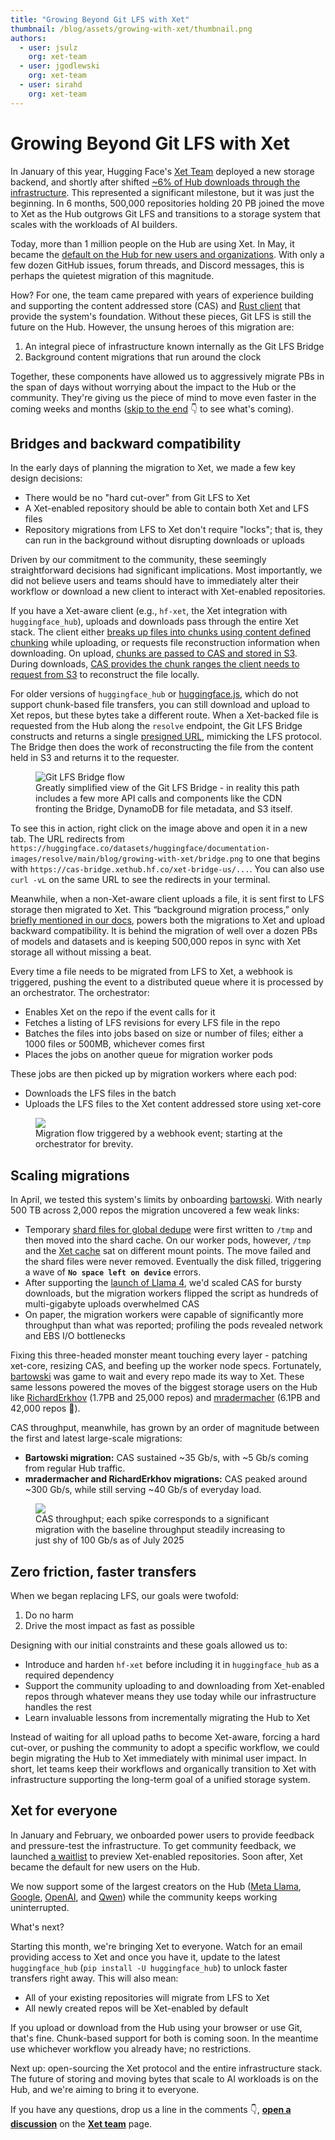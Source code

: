 ```yaml
---
title: "Growing Beyond Git LFS with Xet" 
thumbnail: /blog/assets/growing-with-xet/thumbnail.png
authors:
  - user: jsulz
    org: xet-team
  - user: jgodlewski
    org: xet-team
  - user: sirahd
    org: xet-team
---
```


# Growing Beyond Git LFS with Xet

In January of this year, Hugging Face's [Xet Team](https://huggingface.co/xet-team) deployed a new storage backend, and shortly after shifted [~6% of Hub downloads through the infrastructure](https://huggingface.co/blog/xet-on-the-hub). This represented a significant milestone, but it was just the beginning. In 6 months, 500,000 repositories holding 20 PB joined the move to Xet as the Hub outgrows Git LFS and transitions to a storage system that scales with the workloads of AI builders. 

Today, more than 1 million people on the Hub are using Xet. In May, it became the [default on the Hub for new users and organizations](https://huggingface.co/changelog/xet-default-for-new-users). With only a few dozen GitHub issues, forum threads, and Discord messages, this is perhaps the quietest migration of this magnitude. 

How? For one, the team came prepared with years of experience building and supporting the content addressed store (CAS) and [Rust client](https://github.com/huggingface/xet-core) that provide the system's foundation. Without these pieces, Git LFS is still the future on the Hub. However, the unsung heroes of this migration are:

1. An integral piece of infrastructure known internally as the Git LFS Bridge
2. Background content migrations that run around the clock

Together, these components have allowed us to aggressively migrate PBs in the span of days without worrying about the impact to the Hub or the community. They're giving us the piece of mind to move even faster in the coming weeks and months ([skip to the end](#xet-for-everyone) 👇 to see what's coming).

## Bridges and backward compatibility

In the early days of planning the migration to Xet, we made a few key design decisions: 
- There would be no "hard cut-over" from Git LFS to Xet
- A Xet-enabled repository should be able to contain both Xet and LFS files
- Repository migrations from LFS to Xet don't require "locks"; that is, they can run in the background without disrupting downloads or uploads

Driven by our commitment to the community, these seemingly straightforward decisions had significant implications. Most importantly, we did not believe users and teams should have to immediately alter their workflow or download a new client to interact with Xet-enabled repositories.

If you have a Xet-aware client (e.g., `hf-xet`, the Xet integration with `huggingface_hub`), uploads and downloads pass through the entire Xet stack. The client either [breaks up files into chunks using content defined chunking](https://huggingface.co/blog/from-files-to-chunks) while uploading, or requests file reconstruction information when downloading. On upload, [chunks are passed to CAS and stored in S3](https://huggingface.co/blog/rearchitecting-uploads-and-downloads). During downloads, [CAS provides the chunk ranges the client needs to request from S3](https://huggingface.co/blog/rearchitecting-uploads-and-downloads#a-custom-protocol-for-uploads-and-downloads) to reconstruct the file locally.

For older versions of `huggingface_hub` or [huggingface.js](https://github.com/huggingface/huggingface.js), which do not support chunk-based file transfers, you can still download and upload to Xet repos, but these bytes take a different route.  When a Xet-backed file is requested from the Hub along the `resolve` endpoint, the Git LFS Bridge constructs and returns a single [presigned URL](https://docs.aws.amazon.com/AmazonS3/latest/userguide/ShareObjectPreSignedURL.html), mimicking the LFS protocol. The Bridge then does the work of reconstructing the file from the content held in S3 and returns it to the requester.

<figure class="image text-center">
    <img src="https://huggingface.co/datasets/huggingface/documentation-images/resolve/main/blog/growing-with-xet/bridge.png" alt="Git LFS Bridge flow">
    <figcaption>Greatly simplified view of the Git LFS Bridge - in reality this path includes a few more API calls and components like the CDN fronting the Bridge, DynamoDB for file metadata, and S3 itself.</figcaption>
</figure>

To see this in action, right click on the image above and open it in a new tab. The URL redirects from
`https://huggingface.co/datasets/huggingface/documentation-images/resolve/main/blog/growing-with-xet/bridge.png` to one that begins with `https://cas-bridge.xethub.hf.co/xet-bridge-us/...`. You can also use `curl -vL` on the same URL to see the redirects in your terminal. 

Meanwhile, when a non-Xet-aware client uploads a file, it is sent first to LFS storage then migrated to Xet. This “background migration process,” only [briefly mentioned in our docs](https://huggingface.co/docs/hub/en/storage-backends#backward-compatibility-with-lfs), powers both the migrations to Xet and upload backward compatibility. It is behind the migration of well over a dozen PBs of models and datasets and is keeping 500,000 repos in sync with Xet storage all without missing a beat.

Every time a file needs to be migrated from LFS to Xet, a webhook is triggered, pushing the event to a distributed queue where it is processed by an orchestrator. The orchestrator:

- Enables Xet on the repo if the event calls for it
- Fetches a listing of LFS revisions for every LFS file in the repo
- Batches the files into jobs based on size or number of files; either a 1000 files or 500MB, whichever comes first
- Places the jobs on another queue for migration worker pods

These jobs are then picked up by migration workers where each pod:

- Downloads the LFS files in the batch
- Uploads the LFS files to the Xet content addressed store using xet-core

<figure class="image text-center">
    <img src="https://huggingface.co/datasets/huggingface/documentation-images/resolve/main/blog/growing-with-xet/flow.png" alt=" ">
    <figcaption>Migration flow triggered by a webhook event; starting at the orchestrator for brevity.</figcaption>
</figure>

## Scaling migrations

In April, we tested this system's limits by onboarding [bartowski](https://huggingface.co/bartowski). With nearly 500 TB across 2,000 repos the migration uncovered a few weak links: 

- Temporary [shard files for global dedupe](https://huggingface.co/blog/from-chunks-to-blocks#scaling-deduplication-with-aggregation) were first written to `/tmp` and then moved into the shard cache. On our worker pods, however, `/tmp` and the [Xet cache](https://huggingface.co/docs/huggingface_hub/guides/manage-cache#chunk-based-caching-xet) sat on different mount points. The move failed and the shard files were never removed. Eventually the disk filled, triggering a wave of **`No space left on device`** errors.
- After supporting the [launch of Llama 4](https://huggingface.co/blog/llama4-release), we'd scaled CAS for bursty downloads, but the migration workers flipped the script as hundreds of multi-gigabyte uploads overwhelmed CAS
- On paper, the migration workers were capable of significantly more throughput than what was reported; profiling the pods revealed network and EBS I/O bottlenecks

Fixing this three-headed monster meant touching every layer - patching xet-core, resizing CAS, and beefing up the worker node specs. Fortunately, [bartowski](https://huggingface.co/bartowski) was game to wait and every repo made its way to Xet. These same lessons powered the moves of the biggest storage users on the Hub like [RichardErkhov](https://huggingface.co/RichardErkhov) (1.7PB and 25,000 repos) and [mradermacher](https://huggingface.co/mradermacher) (6.1PB and 42,000 repos 🤯).

CAS throughput, meanwhile, has grown by an order of magnitude between the first and latest large-scale migrations:

- **Bartowski migration:** CAS sustained ~35 Gb/s, with ~5 Gb/s coming from regular Hub traffic.
- **mradermacher and RichardErkhov migrations:** CAS peaked around ~300 Gb/s, while still serving ~40 Gb/s of everyday load.

<figure class="image text-center">
    <img src="https://huggingface.co/datasets/huggingface/documentation-images/resolve/main/blog/growing-with-xet/grafana.png" alt=" ">
    <figcaption>CAS throughput; each spike corresponds to a significant migration with the baseline throughput steadily increasing to just shy of 100 Gb/s as of July 2025</figcaption>
</figure>

## Zero friction, faster transfers

When we began replacing LFS, our goals were twofold:

1. Do no harm
2. Drive the most impact as fast as possible

Designing with our initial constraints and these goals allowed us to:

- Introduce and harden `hf-xet` before including it in `huggingface_hub` as a required dependency
- Support the community uploading to and downloading from Xet-enabled repos through whatever means they use today while our infrastructure handles the rest
- Learn invaluable lessons from incrementally migrating the Hub to Xet

Instead of waiting for all upload paths to become Xet-aware, forcing a hard cut-over, or pushing the community to adopt a specific workflow, we could begin migrating the Hub to Xet immediately with minimal user impact. In short, let teams keep their workflows and organically transition to Xet with infrastructure supporting the long-term goal of a unified storage system. 

## Xet for everyone

In January and February, we onboarded power users to provide feedback and pressure-test the infrastructure. To get community feedback, we launched [a waitlist](https://huggingface.co/join/xet) to preview Xet-enabled repositories. Soon after, Xet became the default for new users on the Hub.

We now support some of the largest creators on the Hub ([Meta Llama](https://huggingface.co/meta-llama), [Google](https://huggingface.co/google), [OpenAI](https://huggingface.co/openai), and [Qwen](https://huggingface.co/Qwen)) while the community keeps working uninterrupted.

What's next?

Starting this month, we're bringing Xet to everyone. Watch for an email providing access to Xet and once you have it, update to the latest `huggingface_hub` (`pip install -U huggingface_hub`) to unlock faster transfers right away. This will also mean: 

- All of your existing repositories will migrate from LFS to Xet
- All newly created repos will be Xet-enabled by default

If you upload or download from the Hub using your browser or use Git, that's fine. Chunk-based support for both is coming soon. In the meantime use whichever workflow you already have; no restrictions. 

Next up: open-sourcing the Xet protocol and the entire infrastructure stack. The future of storing and moving bytes that scale to AI workloads is on the Hub, and we're aiming to bring it to everyone.

If you have any questions, drop us a line in the comments 👇, [**open a discussion**](https://huggingface.co/spaces/xet-team/README/discussions/new) on the [**Xet team**](https://huggingface.co/xet-team) page.